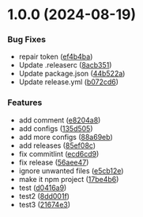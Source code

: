 # 1.0.0 (2024-08-19)

### Bug Fixes

- repair token ([ef4b4ba](https://github.com/cabezonidas/react-toast/commit/ef4b4badae1a726e34cfabe9a9b7da1ea7c5c254))
- Update .releaserc ([8acb351](https://github.com/cabezonidas/react-toast/commit/8acb35128580b863a86bdfba228e5007c9e7b533))
- Update package.json ([44b522a](https://github.com/cabezonidas/react-toast/commit/44b522adeb90b890856844389592c32d496c7cfb))
- Update release.yml ([b072cd6](https://github.com/cabezonidas/react-toast/commit/b072cd65d6199a373996b9f4714ff20215561a4e))

### Features

- add comment ([e8204a8](https://github.com/cabezonidas/react-toast/commit/e8204a839b66c38f32155736573bc3de49c03b27))
- add configs ([135d505](https://github.com/cabezonidas/react-toast/commit/135d50565bf9d4d00b0eb24cb8e02db209ab5ad4))
- add more configs ([88a69eb](https://github.com/cabezonidas/react-toast/commit/88a69ebb1acd8a78a82658069d885e905a651e1d))
- add releases ([85ef08c](https://github.com/cabezonidas/react-toast/commit/85ef08c43898c96fc27ca386cb19614dfe257b85))
- fix commitlint ([ecd6cd9](https://github.com/cabezonidas/react-toast/commit/ecd6cd930446003554a24b89bcc024764f5d7cc5))
- fix release ([56aee47](https://github.com/cabezonidas/react-toast/commit/56aee47788538aa9488f7fd09c4dd7e75cc58032))
- ignore unwanted files ([e5cb12e](https://github.com/cabezonidas/react-toast/commit/e5cb12eb0cd17fff74d17935e6c3b8067003ddfb))
- make it npm project ([17be4b6](https://github.com/cabezonidas/react-toast/commit/17be4b6733936e72d3c7ac3a49b6665ba4547eb4))
- test ([d0416a9](https://github.com/cabezonidas/react-toast/commit/d0416a90a323755605a5a3ec24cd2ad9dbb7f1b3))
- test2 ([8dd001f](https://github.com/cabezonidas/react-toast/commit/8dd001f05aad52adebb37c8b192e0d41cc09e1c8))
- test3 ([21674e3](https://github.com/cabezonidas/react-toast/commit/21674e3327a40c30dd8999ba37eff32ca61b96f8))
